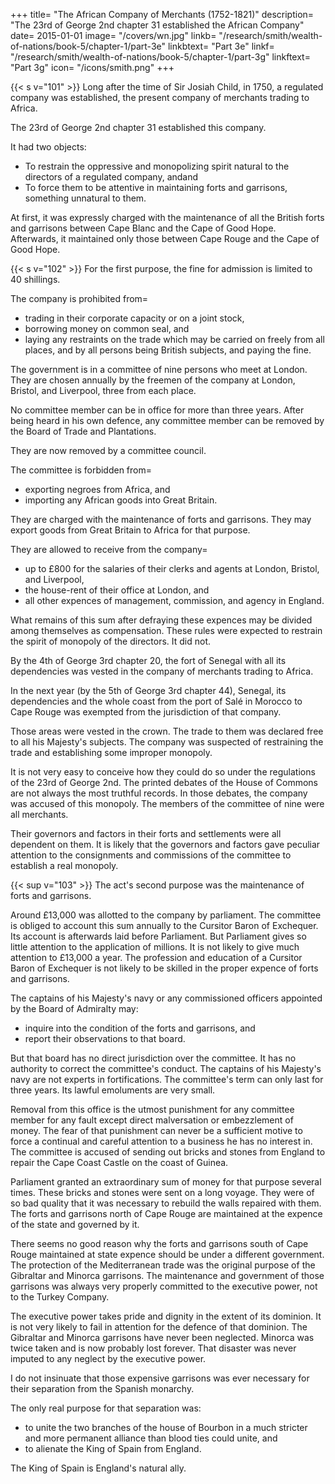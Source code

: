 +++
title=  "The African Company of Merchants (1752-1821)"
description=  "The 23rd of George 2nd chapter 31 established the African Company"
date=  2015-01-01
image=  "/covers/wn.jpg"
linkb=  "/research/smith/wealth-of-nations/book-5/chapter-1/part-3e"
linkbtext=  "Part 3e"
linkf=  "/research/smith/wealth-of-nations/book-5/chapter-1/part-3g"
linkftext=  "Part 3g"
icon=  "/icons/smith.png"
+++


{{< s v="101" >}} Long after the time of Sir Josiah Child, in 1750, a regulated company was established, the present company of merchants trading to Africa.

The 23rd of George 2nd chapter 31 established this company.

It had two objects: 
- To restrain the oppressive and monopolizing spirit natural to the directors of a regulated company, andand
- To force them to be attentive in maintaining forts and garrisons, something unnatural to them.

At first, it was expressly charged with the maintenance of all the British forts and garrisons between Cape Blanc and the Cape of Good Hope.
Afterwards, it maintained only those between Cape Rouge and the Cape of Good Hope.

{{< s v="102" >}} For the first purpose, the fine for admission is limited to 40 shillings.

The company is prohibited from= 
- trading in their corporate capacity or on a joint stock,
- borrowing money on common seal, and
- laying any restraints on the trade which may be carried on freely from all places, and by all persons being British subjects, and paying the fine.

The government is in a committee of nine persons who meet at London.
They are chosen annually by the freemen of the company at London, Bristol, and Liverpool, three from each place.

No committee member can be in office for more than three years.
After being heard in his own defence, any committee member can be removed by the Board of Trade and Plantations.

They are now removed by a committee council.

The committee is forbidden from= 
- exporting negroes from Africa, and
- importing any African goods into Great Britain.

They are charged with the maintenance of forts and garrisons.
They may export goods from Great Britain to Africa for that purpose.

They are allowed to receive from the company= 
- up to £800 for the salaries of their clerks and agents at London, Bristol, and Liverpool,
- the house-rent of their office at London, and
- all other expences of management, commission, and agency in England.

What remains of this sum after defraying these expences may be divided among themselves as compensation.
These rules were expected to restrain the spirit of monopoly of the directors.
It did not.

By the 4th of George 3rd chapter 20, the fort of Senegal with all its dependencies was vested in the company of merchants trading to Africa.

In the next year (by the 5th of George 3rd chapter 44), Senegal, its dependencies and the whole coast from the port of Salé in Morocco to Cape Rouge was exempted from the jurisdiction of that company.

Those areas were vested in the crown.
The trade to them was declared free to all his Majesty's subjects.
The company was suspected of restraining the trade and establishing some improper monopoly.

It is not very easy to conceive how they could do so under the regulations of the 23rd of George 2nd.
The printed debates of the House of Commons are not always the most truthful records.
In those debates, the company was accused of this monopoly.
The members of the committee of nine were all merchants.

Their governors and factors in their forts and settlements were all dependent on them.
It is likely that the governors and factors gave peculiar attention to the consignments and commissions of the committee to establish a real monopoly.


{{< sup v="103" >}} The act's second purpose was the maintenance of forts and garrisons.

Around £13,000 was allotted to the company by parliament.
The committee is obliged to account this sum annually to the Cursitor Baron of Exchequer.
Its account is afterwards laid before Parliament.
But Parliament gives so little attention to the application of millions.
It is not likely to give much attention to £13,000 a year.
The profession and education of a Cursitor Baron of Exchequer is not likely to be skilled in the proper expence of forts and garrisons.

The captains of his Majesty's navy or any commissioned officers appointed by the Board of Admiralty may:
- inquire into the condition of the forts and garrisons, and
- report their observations to that board.

But that board has no direct jurisdiction over the committee.
It has no authority to correct the committee's conduct.
The captains of his Majesty's navy are not experts in fortifications.
The committee's term can only last for three years.
Its lawful emoluments are very small.

Removal from this office is the utmost punishment for any committee member for any fault except direct malversation or embezzlement of money.
The fear of that punishment can never be a sufficient motive to force a continual and careful attention to a business he has no interest in.
The committee is accused of sending out bricks and stones from England to repair the Cape Coast Castle on the coast of Guinea.

Parliament granted an extraordinary sum of money for that purpose several times.
These bricks and stones were sent on a long voyage.
They were of so bad quality that it was necessary to rebuild the walls repaired with them.
The forts and garrisons north of Cape Rouge are maintained at the expence of the state and governed by it.

There seems no good reason why the forts and garrisons south of Cape Rouge maintained at state expence should be under a different government.
The protection of the Mediterranean trade was the original purpose of the Gibraltar and Minorca garrisons.
The maintenance and government of those garrisons was always very properly committed to the executive power, not to the Turkey Company.

The executive power takes pride and dignity in the extent of its dominion.
It is not very likely to fail in attention for the defence of that dominion.
The Gibraltar and Minorca garrisons have never been neglected.
Minorca was twice taken and is now probably lost forever.
That disaster was never imputed to any neglect by the executive power.

I do not insinuate that those expensive garrisons was ever necessary for their separation from the Spanish monarchy.

The only real purpose for that separation was:
- to unite the two branches of the house of Bourbon in a much stricter and more permanent alliance than blood ties could unite, and
- to alienate the King of Spain from England.

The King of Spain is England's natural ally.